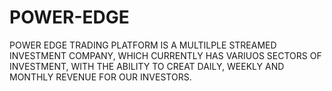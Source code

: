 # POWER-EDGE
POWER EDGE TRADING PLATFORM IS A MULTILPLE STREAMED INVESTMENT COMPANY, WHICH CURRENTLY HAS VARIUOS SECTORS OF INVESTMENT, WITH THE ABILITY TO CREAT DAILY, WEEKLY AND MONTHLY REVENUE FOR OUR INVESTORS.
